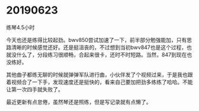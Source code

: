 # 20190623

练琴4.5小时

今天也还是练得比较起劲。bwv850尝试加速了一下，前半部分勉强能加，只有思路清晰的时候感觉还好。还是挺沮丧的，不过想到当初bwv847也是这个过程，也就没什么了，分段练习很顺畅，合起来很卡，还时不时短路。当然，847到现在也没练好。

其他曲子都练无聊的时候就弹弹军队进行曲，小伙伴发了个视频过来，于是我也跟着视频合了一下手，发现速度还是挺快的，看来自己要加把劲多练练了哈哈。不能让第一次四手就失败了。

最近更新有点怠倦，虽然琴还是照练，但是写记录就有点懒了。
